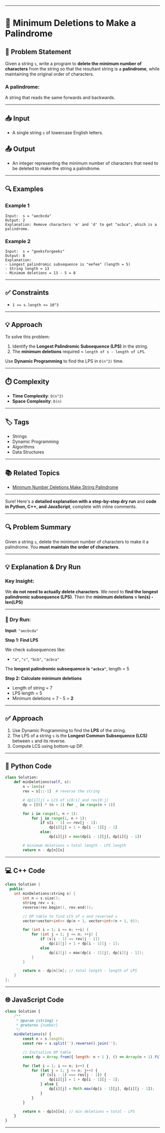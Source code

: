 
---

# 🧩 Minimum Deletions to Make a Palindrome

## 📝 Problem Statement

Given a string `s`, write a program to **delete the minimum number of characters** from the string so that the resultant string is a **palindrome**, while maintaining the original order of characters.

### A palindrome:

A string that reads the same forwards and backwards.

---

## 📥 Input

* A single string `s` of lowercase English letters.

## 📤 Output

* An integer representing the minimum number of characters that need to be deleted to make the string a palindrome.

---

## 🔍 Examples

### Example 1

```
Input:  s = "aecbcda"
Output: 2
Explanation: Remove characters 'e' and 'd' to get "acbca", which is a palindrome.
```

### Example 2

```
Input:  s = "geeksforgeeks"
Output: 8
Explanation: 
- Longest palindromic subsequence is "eefee" (length = 5)
- String length = 13
- Minimum deletions = 13 - 5 = 8
```

---

## ✅ Constraints

* `1 <= s.length <= 10^3`

---

## 💡 Approach

To solve this problem:

1. Identify the **Longest Palindromic Subsequence (LPS)** in the string.
2. The **minimum deletions** required = `length of s - length of LPS`.

Use **Dynamic Programming** to find the LPS in `O(n^2)` time.

---

## ⏱️ Complexity

* **Time Complexity**: `O(n^2)`
* **Space Complexity**: `O(n)`

---

## 🏷️ Tags

* Strings
* Dynamic Programming
* Algorithms
* Data Structures

---

## 📚 Related Topics

* [Minimum Number Deletions Make String Palindrome](https://www.geeksforgeeks.org/minimum-number-deletions-make-string-palindrome/)

---

Sure! Here's a **detailed explanation with a step-by-step dry run** and **code in Python, C++, and JavaScript**, complete with inline comments.

---

## 🔍 Problem Summary

Given a string `s`, delete the minimum number of characters to make it a palindrome. You **must maintain the order of characters**.

---

## 💡 Explanation & Dry Run

### Key Insight:

We **do not need to actually delete characters**. We need to **find the longest palindromic subsequence (LPS)**.
Then the **minimum deletions = len(s) - len(LPS)**

---

### 🧪 Dry Run:

**Input**: `"aecbcda"`

**Step 1: Find LPS**

We check subsequences like:

* `"a"`, `"c"`, `"bcb"`, `"acbca"`

The **longest palindromic subsequence is `"acbca"`**, length = 5

**Step 2: Calculate minimum deletions**

* Length of string = 7
* LPS length = 5
* Minimum deletions = 7 - 5 = **2**

---

## ✅ Approach

1. Use Dynamic Programming to find the **LPS** of the string.
2. The LPS of a string `s` is the **Longest Common Subsequence (LCS)** between `s` and its reverse.
3. Compute LCS using bottom-up DP.

---

## 🐍 Python Code

```python
class Solution:
    def minDeletions(self, s):
        n = len(s)
        rev = s[::-1]  # reverse the string

        # dp[i][j] = LCS of s[0:i] and rev[0:j]
        dp = [[0] * (n + 1) for _ in range(n + 1)]

        for i in range(1, n + 1):
            for j in range(1, n + 1):
                if s[i - 1] == rev[j - 1]:
                    dp[i][j] = 1 + dp[i - 1][j - 1]
                else:
                    dp[i][j] = max(dp[i - 1][j], dp[i][j - 1])

        # minimum deletions = total length - LPS length
        return n - dp[n][n]
```

---

## 💻 C++ Code

```cpp
class Solution {
  public:
    int minDeletions(string s) {
        int n = s.size();
        string rev = s;
        reverse(rev.begin(), rev.end());

        // DP table to find LCS of s and reversed s
        vector<vector<int>> dp(n + 1, vector<int>(n + 1, 0));

        for (int i = 1; i <= n; ++i) {
            for (int j = 1; j <= n; ++j) {
                if (s[i - 1] == rev[j - 1])
                    dp[i][j] = 1 + dp[i - 1][j - 1];
                else
                    dp[i][j] = max(dp[i - 1][j], dp[i][j - 1]);
            }
        }

        return n - dp[n][n]; // total length - length of LPS
    }
};
```

---

## 🌐 JavaScript Code

```javascript
class Solution {
    /**
     * @param {string} s
     * @returns {number}
     */
    minDeletions(s) {
        const n = s.length;
        const rev = s.split('').reverse().join('');

        // Initialize DP table
        const dp = Array.from({ length: n + 1 }, () => Array(n + 1).fill(0));

        for (let i = 1; i <= n; i++) {
            for (let j = 1; j <= n; j++) {
                if (s[i - 1] === rev[j - 1]) {
                    dp[i][j] = 1 + dp[i - 1][j - 1];
                } else {
                    dp[i][j] = Math.max(dp[i - 1][j], dp[i][j - 1]);
                }
            }
        }

        return n - dp[n][n]; // min deletions = total - LPS
    }
}
```

---
